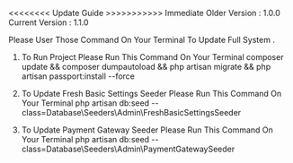 <<<<<<<< Update Guide >>>>>>>>>>>
Immediate Older Version : 1.0.0
Current Version : 1.1.0


Please User Those Command On Your Terminal To Update Full System
.
1. To Run Project Please Run This Command On Your Terminal
    composer update && composer dumpautoload  && php artisan migrate && php artisan passport:install --force

2. To Update Fresh Basic Settings Seeder Please Run This Command On Your Terminal
    php artisan db:seed --class=Database\\Seeders\\Admin\\FreshBasicSettingsSeeder

3. To Update Payment Gateway Seeder Please Run This Command On Your Terminal
    php artisan db:seed --class=Database\\Seeders\\Admin\\PaymentGatewaySeeder